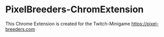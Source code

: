 # PixelBreeders-ChromExtension
This Chrome Extension is created for the Twitch-Minigame https://pixel-breeders.com
